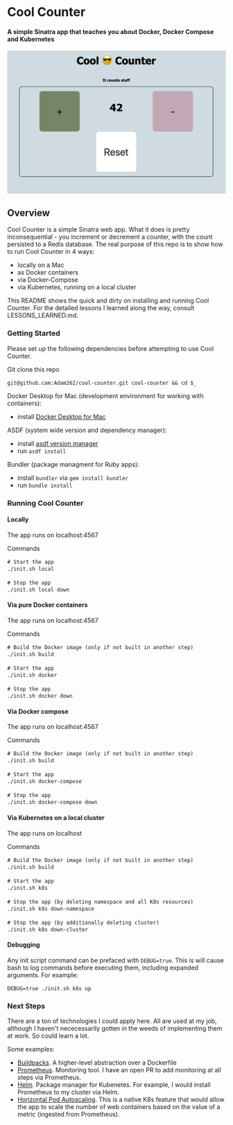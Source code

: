 # Cool Counter

#### A simple Sinatra app that teaches you about Docker, Docker Compose and Kubernetes

![Cool Counter](https://github.com/Adam262/cool-counter/blob/master/landing-image.png?raw=true)

## Overview
Cool Counter is a simple Sinatra web app. What it does is pretty inconsequential - you increment or decrement a counter, with the count persisted to a Redis database. 
The real purpose of this repo is to show how to run Cool Counter in 4 ways:

* locally on a Mac
* as Docker containers
* via Docker-Compose
* via Kubernetes, running on a local cluster

This README shows the quick and dirty on installing and running Cool Counter. For the detailed lessons I learned along the way,
consult LESSONS_LEARNED.md.

### Getting Started
Please set up the following dependencies before attempting to use Cool Counter.

Git clone this repo 
```
git@github.com:Adam262/cool-counter.git cool-counter && cd $_

```

Docker Desktop for Mac (development environment for working with containers):

* install [Docker Desktop for Mac](https://hub.docker.com/editions/community/docker-ce-desktop-mac/)

ASDF (system wide version and dependency manager):

* install [asdf version manager](https://github.com/asdf-vm/asdf)
* run `asdf install`

Bundler (package managment for Ruby apps):

* install `bundler` via `gem install bundler`
* run `bundle install`

### Running Cool Counter

#### Locally
The app runs on localhost:4567

Commands
```
# Start the app
./init.sh local

# Stop the app 
./init.sh local down

```
#### Via pure Docker containers
The app runs on localhost:4567

Commands
```
# Build the Docker image (only if not built in another step)
./init.sh build

# Start the app
./init.sh docker

# Stop the app
./init.sh docker down

```
#### Via Docker compose
The app runs on localhost:4567

Commands
```
# Build the Docker image (only if not built in another step)
./init.sh build

# Start the app
./init.sh docker-compose

# Stop the app 
./init.sh docker-compose down

```

#### Via Kubernetes on a local cluster
The app runs on localhost

Commands
```
# Build the Docker image (only if not built in another step)
./init.sh build

# Start the app
./init.sh k8s

# Stop the app (by deleting namespace and all K8s resources)
./init.sh k8s down-namespace

# Stop the app (by additionally deleting cluster)
./init.sh k8s down-cluster

```

#### Debugging
Any init script command can be prefaced with `DEBUG=true`. This is will cause bash to log commands before executing them, including expanded arguments. For example:

```
DEBUG=true ./init.sh k8s up
```

### Next Steps
There are a ton of technologies I could apply here. All are used at my job, although I haven't nececessarily gotten in the weeds of implementing them at work. So could learn a lot.

Some examples:

* [Buildpacks](https://buildpacks.io/). A higher-level abstraction over a Dockerfile
* [Prometheus](https://prometheus.io/). Monitoring tool. I have an open PR to add monitoring at all steps via Prometheus. 
* [Helm](https://helm.sh/). Package manager for Kubenetes. For example, I would install Prometheus to my cluster via Helm. 
* [Horizontal Pod Autoscaling](https://kubernetes.io/docs/tasks/run-application/horizontal-pod-autoscale/). This is a native K8s feature that would allow the app to scale the number of
web containers based on the value of a metric (ingested from Prometheus). 
